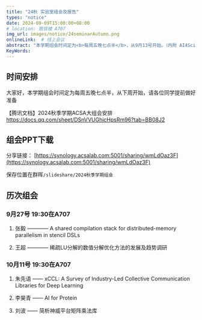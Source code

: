 ```yaml
---
title: "24秋 实验室组会及报告"
types: "notice"
date: 2024-09-09T15:00:00+08:00
# location: 致信楼 A707
img_url: images/notice/24seminarAutumn.png
onlineLink:  # 线上会议
abstract: "本学期组会时间定为<b>每周五晚七点半</b>，从9月13号开始。（内附 AI4Science 讨论班）"
KeyWords:
---
```


## 时间安排

大家好，本学期组会时间定为每周五晚七点半，从下周开始，请各位同学提前做好准备

【腾讯文档】2024秋季学期ACSA大组会安排   https://docs.qq.com/sheet/DSnVVUGhjcHpsRm96?tab=BB08J2

## 组会PPT下载

分享链接： [https://synology.acsalab.com:5001/sharing/wmLdOaz3F](https://synology.acsalab.com:5001/sharing/wmLdOaz3F)

保存位置在群晖`/slideshare/2024秋季学期组会`

## 历次组会

### 9月27号 19:30在A707

1. 张毅 ———— A shared compilation stack for distributed-memory parallelism in stencil DSLs

2. 王超 ———— 稀疏LU分解的数值分解优化方法的发展及趋势调研

### 10月11号 19:30在A707

1. 朱先语 —— xCCL: A Survey of Industry-Led Collective Communication Libraries for Deep Learning

2. 李昊青 —— AI for Protein

3. 刘波 —— 简析神威平台矩阵乘法库
